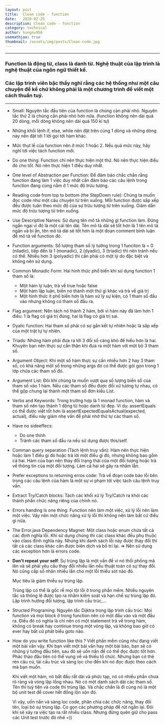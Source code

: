 ```yaml
---
layout: post
title:  Clean code - function
date:   2020-02-25
description: Clean code - function
category: technical
author: hungnv950
usemathjax: true
thumbnail: /assets/img/posts/Clean-code.jpg
---
```


---

### Function là động từ, class là danh từ. Nghệ thuật của lập trình là nghệ thuật của ngôn ngữ thiết kế.

### Các lập trình viên bậc thầy nghĩ rằng các hệ thống như một câu chuyện để kể chứ không phải là một chương trình để viết một cách thuần tuý.

---

- Small: Nguyên tắc đầu tiên của function là chúng càn phải nhỏ. Nguyên tắc thứ 2 là chúng cần phải nhỏ hơn nữa. (function không nên dài quá 20 dòng, mỗi dòng không nên dài quá 150 kí tự)
- Những khối lệnh if, else, while nên đặt trên cùng 1 dòng và những dòng này nên đặt tới 1 lời gọi tới hàm khác.
- Mức thụt lề của function nên ở mức 1 hoặc 2. Nếu quá mức này, hãy nghĩ tới việc tách function mới.
- Do one thing: Function chỉ nên thực hiện một thứ. Nó nên thực hiện điều đó cho tốt. Nó nên thực hiện 1 điều duy nhất.
- One level of Abstraction per Function: Để đảm bảo chắc chắn rằng function đang làm 1 việc duy nhất cần đảm bảo các câu lệnh trong function đang cùng nằm ở 1 mức độ trừu tượng.
- Reading code from top to bottom (the StepDown rule): Chúng ta muốn đọc code như một câu chuyện từ trên xuống. Mỗi function được sắp xếp đều được tuân theo mức độ của sự trừu tượng từ trên xuống. Giảm dần mức độ trừu tượng từ trên xuống.
- Use Descriptive Names: Sử dụng tên mô tả những gì function làm. Đừng ngần ngại vì đó là một cái tên dài. Tên mô tả dài sẽ tốt hơn là 1 tên mô tả ngắn và bí ẩn, tên mô tả dài sẽ tốt hơn là một đoạn comment bình luận để mô tả về function đó.
- Function arguments: Số lượng tham số lý tưởng trong 1 funciton là = 0 (niladic), tiếp đến là 1 (monadic), 2 (dyadic), 3 (triadic) thì nên tránh nếu có thể. Nhiều hơn 3 (polyadic) thì cần phải có một lý do đặc biệt và không nên sử dụng.
- Common Monadic Form:
  Hai hình thức phổ biến khi sử dụng function 1 tham số là:
    - Một hàm lý luận, trả về true hoặc false
    - Một hàm lập luận, biến nó thành một thứ gì khác và trả về giá trị
    - Một hình thức ít phổ biến hơn là hàm xử lý sự kiện, có 1 tham số đầu vào nhưng không có tham số đầu ra.
- Flag argument: Nên tách nó thành 2 hàm, bởi vì hàm này đã làm hơn 1 điều: 1 là flag có giá trị đúng, hai là flag có giá trị sai.
- Dyalic function: Hai tham số phải có sự gắn kết tự nhiên hoặc là sắp xếp của một trật tự tự nhiên.
- Triads: Những hàm phải đưa ra tới 3 đối số càng khó để hiểu hơn là hai. Khuyên bạn nên thực sự cẩn thận khi đưa ra một hàm với một bộ 3 tham số.
- Argument Object: Khi một số hàm thực sự cần nhiều hơn 2 hay 3 tham số, có khả năng một số trong những args đó có thể được gói gọn trong 1 lớp chứa các tham số đó.
- Argument List: Đôi khi chúng ta muốn vượt qua số lượng biến số của tham số vào 1 hàm. Nếu các tham số đều được đối xử tương tự nhau, có thể gộp chung lại thành một tham số đơn kiểu List.
- Verbs and Keywords: Trong trường hợp là 1 monad function, hàm và tham số nên tạo thành 1 động từ hoặc danh từ đẹp. Ví dụ: assertEquals có thể được viết tốt hơn là assertExpectedEqualsActual(expected, actual), điều này giảm nhẹ vấn đề phải nhớ thứ tự các tham số.
- Have no sideeffecs:
  - Do one thinh
  - Tránh các tham số đầu ra nếu sử dụng được this/self.
- Comman query separation (Tách lệnh truy vấn): Hàm nên thực hiện hoặc làm 1 điều gì đó hoặc trả lời một điều gì đó, nhưng không bao gồm cả hai. Hàm của bạn nên thay đổi trạng thái của một đối tượng hoặc trả về thông tin của một đối tượng. Làm cả hai sẽ gây ra nhầm lẫn.
- Prefer exceptions to returning erros code:
  Trả về đoạn code báo lỗi bên trong các câu lệnh của hàm là một sự vi phạm tới việc tách câu lệnh truy vấn.
- Extract Try/Catch blocks:
  Tách các khối xử lý Try/Catch ra khỏi các thành phần chức năng riêng của chính nó.
- Errors handing Is one thing:
  Function nên làm một việc, xử lý lỗi nên làm một việc. Vậy nên một chức năng xử lý lỗi thì không nên làm bất cứ điều gì nữa.
- The Error.java Dependency Magnet:
  Một class hoặc enum chứa tất cả các định nghĩa lỗi. Khi sử dụng chúng thì các class khác đều phụ thuộc vào class định nghĩa này. Nhưng khi danh sách lỗi này được thay đổi thì tất cả các class khác cần được biên dịch và bố trí lại.
  => Nên sử dụng các exception hơn là errors code.
- **Don't repeat your self**:
  Sự trùng lặp là một vấn đề vì nó thổi phồng mã lên và sẽ phải yêu cầu thay đổi nhiều lần nếu thuật toán có sự thay đổi. Nó cũng cấp số nhân nhiều lần cho một lỗi thiếu sót nào đó.

  Mục tiêu là giảm thiểu sự trùng lặp.

  Trùng lặp có thể là gốc rễ mọi tội lỗi ở trong phần mềm. Nhiều nguyên tắc và thông lệ được tạo ra nhằm kiếm soát và hạn chế sự trùng lặp đó. Lập trình hướng đối tượng, lập trình cấu trúc,...
- Structed Programing: Nguyên tắc Dijktra trong lập trình cấu trúc: Mọi function và mọi block ở trong function nên có một đầu vào và một đầu ra. Điều đó có nghĩa là chỉ nên có một statement trả về trong hàm, không có break hay continue trong một vòng lặp, và không bao giờ có ever hay bất cứ phát biểu goto nào.
- How do you write function like this ?
  Viết phần mềm cũng như đang viết một bài văn vậy. Khi bạn viết một bài văn hay một bài báo, bạn sẽ có những ý tưởng đầu tiên, sau đó sẽ uốn nắn đề có thể đọc được tốt hơn. Phác thảo đầu tiên có thể vụng về và thiếu tổ chức. Nhưng bạn có thẻ rèn câu cú, tái cấu trúc và sàng lọc cho đến khi nó đọc được theo cách mà bạn muốn.

  Khi viết một hàm, nó bắt đầu rất dài và phức tạp, nó có nhiều phần chưa rõ ràng và vòng lặp lồng nhau. Nó có một danh sách dài các tham số. Tên thì tuỳ tiện và code thì trùng lặp. Và chắc chắn là đi cùng nó là một bộ unit test để cover hết đống lộn xộn đó.

  Vì vậy, uốn nắn và sàng lọc code, phân chia các chức năng, thay đổi tên, loại bỏ sự trùng lặp. Co gọn các phương pháp để rút ngắn lại. Đôi khi sẽ xảy ra việc tạo ra rất nhiều class. Nhưng đừng quên giữ cho pass các Unit test trước đó nhé =))
